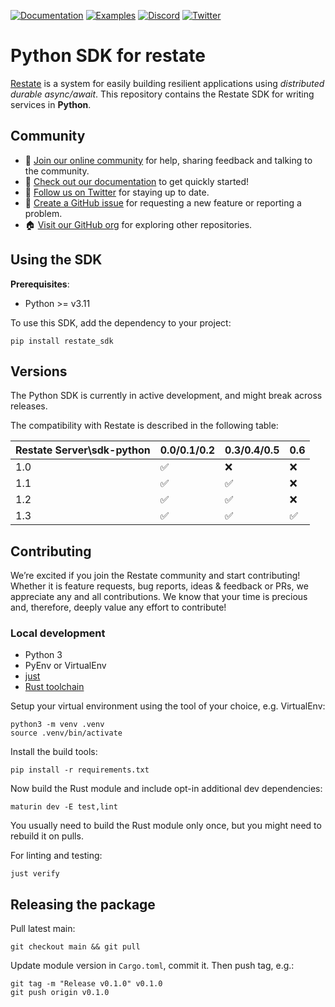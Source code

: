 [![Documentation](https://img.shields.io/badge/doc-reference-blue)](https://docs.restate.dev)
[![Examples](https://img.shields.io/badge/view-examples-blue)](https://github.com/restatedev/examples)
[![Discord](https://img.shields.io/discord/1128210118216007792?logo=discord)](https://discord.gg/skW3AZ6uGd)
[![Twitter](https://img.shields.io/twitter/follow/restatedev.svg?style=social&label=Follow)](https://twitter.com/intent/follow?screen_name=restatedev)

# Python SDK for restate

[Restate](https://restate.dev/) is a system for easily building resilient applications using *distributed durable async/await*. This repository contains the Restate SDK for writing services in **Python**.

## Community

* 🤗️ [Join our online community](https://discord.gg/skW3AZ6uGd) for help, sharing feedback and talking to the community.
* 📖 [Check out our documentation](https://docs.restate.dev) to get quickly started!
* 📣 [Follow us on Twitter](https://twitter.com/restatedev) for staying up to date.
* 🙋 [Create a GitHub issue](https://github.com/restatedev/sdk-typescript/issues) for requesting a new feature or reporting a problem.
* 🏠 [Visit our GitHub org](https://github.com/restatedev) for exploring other repositories.

## Using the SDK

**Prerequisites**:
- Python >= v3.11

To use this SDK, add the dependency to your project:

```shell
pip install restate_sdk
```

## Versions

The Python SDK is currently in active development, and might break across releases.

The compatibility with Restate is described in the following table:

| Restate Server\sdk-python | 0.0/0.1/0.2 | 0.3/0.4/0.5 | 0.6 |
|---------------------------|-------------|-------------|-----|
| 1.0                       | ✅           | ❌           | ❌   |
| 1.1                       | ✅           | ✅           | ❌   |
| 1.2                       | ✅           | ✅           | ❌   |
| 1.3                       | ✅           | ✅           | ✅   |

## Contributing

We’re excited if you join the Restate community and start contributing!
Whether it is feature requests, bug reports, ideas & feedback or PRs, we appreciate any and all contributions.
We know that your time is precious and, therefore, deeply value any effort to contribute!

### Local development

* Python 3
* PyEnv or VirtualEnv
* [just](https://github.com/casey/just)
* [Rust toolchain](https://rustup.rs/)

Setup your virtual environment using the tool of your choice, e.g. VirtualEnv:

```shell
python3 -m venv .venv
source .venv/bin/activate
```

Install the build tools:

```shell
pip install -r requirements.txt
```

Now build the Rust module and include opt-in additional dev dependencies:

```shell
maturin dev -E test,lint
```

You usually need to build the Rust module only once, but you might need to rebuild it on pulls.

For linting and testing:

```shell
just verify
```

## Releasing the package

Pull latest main:

```shell
git checkout main && git pull
```

Update module version in `Cargo.toml`, commit it. Then push tag, e.g.:

```
git tag -m "Release v0.1.0" v0.1.0
git push origin v0.1.0
```
